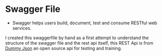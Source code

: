 # Swagger File 
- Swagger helps users build, document, test and consume RESTful web services.

I created this swaggerfile <link ME> by hand as a first attempt to understand the structure of the swagger file and the rest api itself, this REST Api is from [Dummy Json](https://dummyjson.com/)
an open source api for testing and training.


